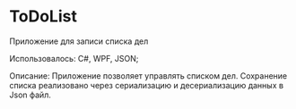 # ToDoList
Приложение для записи списка дел

Использовалось: С#, WPF, JSON;

Описание: Приложение позволяет управлять списком дел. Сохранение списка реализовано через сериализацию и десериализацию данных в Json файл.
